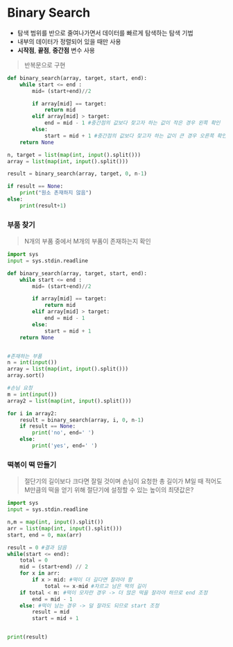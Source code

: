 # Binary Search
- 탐색 범위를 반으로 줄여나가면서 데이터를 빠르게 탐색하는 탐색 기법  
- 내부의 데이터가 정렬되어 있을 때만 사용
- **시작점**, **끝점**, **중간점** 변수 사용

> 반복문으로 구현  
```python
def binary_search(array, target, start, end):
    while start <= end :
        mid= (start+end)//2

        if array[mid] == target:
            return mid
        elif array[mid] > target:
            end = mid - 1 #중간점의 값보다 찾고자 하는 값이 작은 경우 왼쪽 확인
        else:
            start = mid + 1 #중간점의 값보다 찾고자 하는 값이 큰 경우 오른쪽 확인
    return None

n, target = list(map(int, input().split()))
array = list(map(int, input().split()))

result = binary_search(array, target, 0, n-1)

if result == None:
    print("원소 존재하지 않음")
else:
    print(result+1)
```

### 부품 찾기
> N개의 부품 중에서 M개의 부품이 존재하는지 확인  

```python
import sys
input = sys.stdin.readline

def binary_search(array, target, start, end):
    while start <= end :
        mid= (start+end)//2

        if array[mid] == target:
            return mid
        elif array[mid] > target:
            end = mid - 1
        else:
            start = mid + 1
    return None


#존재하는 부품
n = int(input())
array = list(map(int, input().split()))
array.sort()

#손님 요청
m = int(input())
array2 = list(map(int, input().split()))

for i in array2:
    result = binary_search(array, i, 0, n-1)
    if result == None:
        print('no', end=' ')
    else:
        print('yes', end=' ')
```

### 떡볶이 떡 만들기

> 절단기의 길이보다 크다면 잘릴 것이며 손님이 요청한 총 길이가 M일 때 적어도 M만큼의 떡을 얻기 위해 절단기에 설정할 수 있는 높이의 최댓값은?  

```python
import sys
input = sys.stdin.readline

n,m = map(int, input().split())
arr = list(map(int, input().split()))
start, end = 0, max(arr)

result = 0 #결과 담음
while(start <= end):
    total = 0
    mid = (start+end) // 2
    for x in arr:
        if x > mid: #떡이 더 길다면 잘라야 함
            total += x-mid #자르고 남은 떡의 길이
    if total < m: #떡이 모자란 경우 -> 더 많은 떡을 잘라야 하므로 end 조정
        end = mid - 1
    else: #떡이 남는 경우 -> 덜 잘라도 되므로 start 조정
        result = mid
        start = mid + 1


print(result)
```
